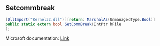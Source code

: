 ## Setcommbreak

```csharp
[DllImport("Kernel32.dll")][return: MarshalAs(UnmanagedType.Bool)]
public static extern bool SetCommBreak(IntPtr hFile
);
```

Microsoft documentation: [Link](https://docs.microsoft.com/en-us/windows/win32/api/winbase/nf-winbase-setcommbreak)
